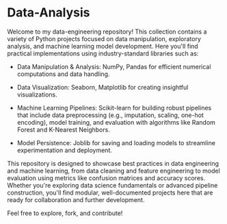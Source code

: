 # Data-Analysis
Welcome to my data-engineering repository! This collection contains a variety of Python projects focused on data manipulation, exploratory analysis, and machine learning model development.
Here you'll find practical implementations using industry-standard libraries such as:

* Data Manipulation & Analysis:
NumPy, Pandas for efficient numerical computations and data handling.

* Data Visualization:
Seaborn, Matplotlib for creating insightful visualizations.

* Machine Learning Pipelines:
Scikit-learn for building robust pipelines that include data preprocessing (e.g., imputation, scaling, one-hot encoding), model training, and evaluation with algorithms like Random Forest and K-Nearest Neighbors.

* Model Persistence:
Joblib for saving and loading models to streamline experimentation and deployment.

This repository is designed to showcase best practices in data engineering and machine learning, from data cleaning and feature engineering to model evaluation using metrics like confusion matrices and accuracy scores. Whether you're exploring data science fundamentals or advanced pipeline construction, you'll find modular, well-documented projects here that are ready for collaboration and further development.

Feel free to explore, fork, and contribute!
